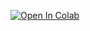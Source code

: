 [![Open In Colab](https://colab.research.google.com/assets/colab-badge.svg)](https://colab.research.google.com/github/girafe-ai/natural-language-processing/blob/a96282e/week01_word_embeddings/practice01_dealing_with_word_embeddings.ipynb)
